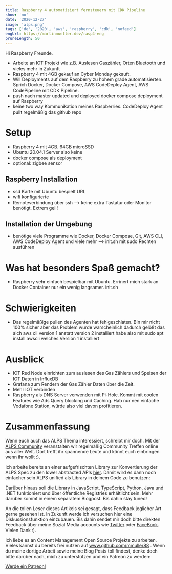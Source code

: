 ```yaml
---
title: Raspberry 4 automatisiert fernsteuern mit CDK Pipeline
show: 'no'
date: '2020-12-27'
image: 'alps.png'
tags: ['de', '2020', 'aws', 'raspberry', 'cdk', 'nofeed']
engUrl: https://martinmueller.dev/rasp4-eng
pruneLength: 50
---
```


Hi Raspberry Freunde.

* Arbeite an IOT Projekt wie z.B. Auslesen Gaszähler, Orten Bluetooth und vieles mehr in Zukunft
* Raspberry 4 mit 4GB gekauf an Cyber Monday gekauft.
* Will Deployments auf dem Raspberry zu hohem grade automatisierten. Sprich Docker, Docker Compose, AWS CodeDeploy Agent, AWS CodePipeline mit CDK Pipeline.
* push nach master updated und deployed docker compose deployment auf Raspberry
* keine two way Kommunikation meines Raspberries. CodeDeploy Agent pullt regelmäßig das github repo

# Setup
* Raspberry 4 mit 4GB. 64GB microSSD
* Ubuntu 20.04.1 Server also keine 
* docker compose als deployment
* optional: zigbee sensor

## Raspberry Installation
* ssd Karte mit Ubuntu bespielt URL
* wifi konfigurierte
* Remoteverbindung über ssh --> keine extra Tastatur oder Monitor benötigt. Extrem geil!

## Installation der Umgebung
* benötige viele Programme wie Docker, Docker Compose, Git, AWS CLI, AWS CodeDeploy Agent und viele mehr --> init.sh mit sudo Rechten ausführen

# Was hat besonders Spaß gemacht?
* Raspberry sehr einfach bespielbar mit Ubuntu. Errinert mich stark an Docker Container nur ein wenig langsamer. init.sh

# Schwierigkeiten
* Das regelmäßige pullen des Agenten hat fehlgeschlaten. Bin mir nicht 100% sicher aber das Problem wurde warscheinlich dadurch gelößt das aich aws cli version 1 anstatt version 2 installiert habe also mit sudo apt install awscli welches Version 1 installiert

# Ausblick
* IOT Red Node einrichten zum auslesen des Gas Zählers und Speisen der IOT Daten in InfluxDB
* Grafana zum Rendern der Gas Zähler Daten über die Zeit.
* Mehr IOT verbinden
* Raspberry als DNS Server verwenden mit Pi-Hole. Kommt mit coolen Features wie Ads Query blocking und Caching. Hab nur nen einfache Vodafone Station, würde also viel davon profitieren.

# Zusammenfassung
Wenn euch auch das ALPS Thema interessiert, schreibt mir doch. Mit der [ALPS Community](alps.io) veranstalten wir regelmäßig Community Treffen online aus aller Welt. Dort trefft ihr spannende Leute und könnt euch einbringen wenn ihr wollt :).

Ich arbeite bereits an einer aufgefrischten Library zur Konvertierung der ALPS Spec zu den lower abstracted APIs [hier](https://github.com/mmuller88/alps-unified-ts). Damit wird es dann noch einfacher sein ALPS unified als Library in deinem Code zu benutzen:


Darüber hinaus soll die Library in JavaScript, TypeScript, Python, Java und .NET funktioniert und über öffentliche Registries erhältlicht sein. Mehr darüber kommt in einem separatem Blogpost. Bis dahin stay tuned!

An die tollen Leser dieses Artikels sei gesagt, dass Feedback jeglicher Art gerne gesehen ist. In Zukunft werde ich versuchen hier eine Diskussionsfunktion einzubauen. Bis dahin sendet mir doch bitte direkten Feedback über meine Sozial Media accounts wie [Twitter](https://twitter.com/MartinMueller_) oder [FaceBook](https://www.facebook.com/martin.muller.10485). Vielen Dank :).

Ich liebe es an Content Management Open Source Projekte zu arbeiten. Vieles kannst du bereits frei nutzen auf www.github.com/mmuller88 . Wenn du meine dortige Arbeit sowie meine Blog Posts toll findest, denke doch bitte darüber nach, mich zu unterstützen und ein Patreon zu werden:

<a href="https://www.patreon.com/bePatron?u=29010217" data-patreon-widget-type="become-patron-button">Werde ein Patreon!</a><script async src="https://c6.patreon.com/becomePatronButton.bundle.js"></script>